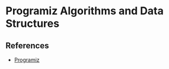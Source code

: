 # Programiz Algorithms and Data Structures

## References

- [Programiz](https://www.programiz.com/)

